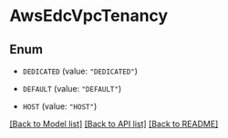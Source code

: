 # AwsEdcVpcTenancy

## Enum


* `DEDICATED` (value: `"DEDICATED"`)

* `DEFAULT` (value: `"DEFAULT"`)

* `HOST` (value: `"HOST"`)


[[Back to Model list]](../README.md#documentation-for-models) [[Back to API list]](../README.md#documentation-for-api-endpoints) [[Back to README]](../README.md)


